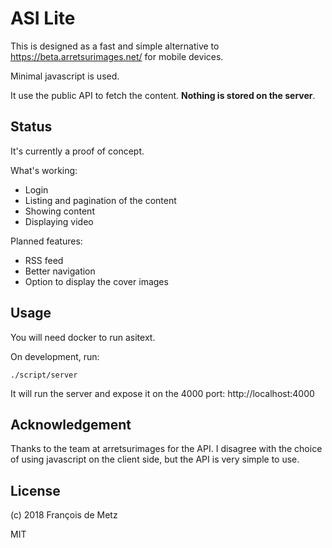# ASI Lite

This is designed as a fast and simple alternative to https://beta.arretsurimages.net/ for mobile devices.

Minimal javascript is used.

It use the public API to fetch the content. **Nothing is stored on the server**.

## Status

It's currently a proof of concept.

What's working:

- Login
- Listing and pagination of the content
- Showing content
- Displaying video

Planned features:

- RSS feed
- Better navigation
- Option to display the cover images

## Usage

You will need docker to run asitext.

On development, run:

    ./script/server

It will run the server and expose it on the 4000 port: http://localhost:4000

## Acknowledgement

Thanks to the team at arretsurimages for the API. I disagree with the choice of using javascript on the client side, but the API is very simple to use.

## License

(c) 2018 François de Metz

MIT
